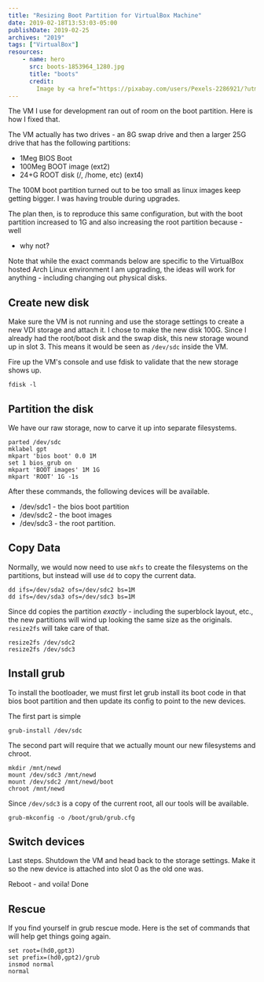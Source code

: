 ```yaml
---
title: "Resizing Boot Partition for VirtualBox Machine"
date: 2019-02-18T13:53:03-05:00
publishDate: 2019-02-25
archives: "2019"
tags: ["VirtualBox"]
resources:
    - name: hero
      src: boots-1853964_1280.jpg
      title: "boots"
      credit:
        Image by <a href="https://pixabay.com/users/Pexels-2286921/?utm_source=link-attribution&amp;utm_medium=referral&amp;utm_campaign=image&amp;utm_content=1853964">Pexels</a> from <a href="https://pixabay.com/?utm_source=link-attribution&amp;utm_medium=referral&amp;utm_campaign=image&amp;utm_content=1853964">Pixabay</a>
---
```


The VM I use for development ran out of room on the boot partition. Here is how
I fixed that.
<!--more-->

The VM actually has two drives - an 8G swap drive and then a larger 25G drive
that has the following partitions:

- 1Meg BIOS Boot
- 100Meg BOOT image (ext2)
- 24+G ROOT disk (/, /home, etc) (ext4)

The 100M boot partition turned out to be too small as linux images keep getting
bigger. I was having trouble during upgrades.

The plan then, is to reproduce this same configuration, but with the boot
partition increased to 1G and also increasing the root partition because - well
- why not?

Note that while the exact commands below are specific to the VirtualBox hosted
Arch Linux environment I am upgrading, the ideas will work for anything -
including changing out physical disks.

## Create new disk
Make sure the VM is not running and use the storage settings to create a new
VDI storage and attach it. I chose to make the new disk 100G. Since I already
had the root/boot disk and the swap disk, this new storage wound up in slot 3.
This means it would be seen as `/dev/sdc` inside the VM.

Fire up the VM's console and use fdisk to validate that the new storage shows
up.

    fdisk -l

## Partition the disk

We have our raw storage, now to carve it up into separate filesystems.

```
parted /dev/sdc
mklabel gpt
mkpart 'bios boot' 0.0 1M
set 1 bios_grub on
mkpart 'BOOT images' 1M 1G
mkpart 'ROOT' 1G -1s
```

After these commands, the following devices will be available.

- /dev/sdc1 - the bios boot partition
- /dev/sdc2 - the boot images
- /dev/sdc3 - the root partition.

## Copy Data

Normally, we would now need to use `mkfs` to create the filesystems on the
partitions, but instead will use `dd` to copy the current data.

```
dd ifs=/dev/sda2 ofs=/dev/sdc2 bs=1M
dd ifs=/dev/sda3 ofs=/dev/sdc3 bs=1M
```

Since dd copies the partition *exactly* - including the superblock layout,
etc., the new partitions will wind up looking the same size as the originals.
`resize2fs` will take care of that.

```
resize2fs /dev/sdc2
resize2fs /dev/sdc3
```

## Install grub

To install the bootloader, we must first let grub install its boot code in that
bios boot partition and then update its config to point to the new devices.

The first part is simple

    grub-install /dev/sdc

The second part will require that we actually mount our new filesystems and
chroot.

```
mkdir /mnt/newd
mount /dev/sdc3 /mnt/newd
mount /dev/sdc2 /mnt/newd/boot
chroot /mnt/newd
```

Since `/dev/sdc3` is a copy of the current root, all our tools will be
available.

    grub-mkconfig -o /boot/grub/grub.cfg

## Switch devices

Last steps. Shutdown the VM and head back to the storage settings. Make it so
the new device is attached into slot 0 as the old one was.

Reboot - and voila! Done

## Rescue

If you find yourself in grub rescue mode. Here is the set of commands that will
help get things going again.

```
set root=(hd0,gpt3)
set prefix=(hd0,gpt2)/grub
insmod normal
normal
```


